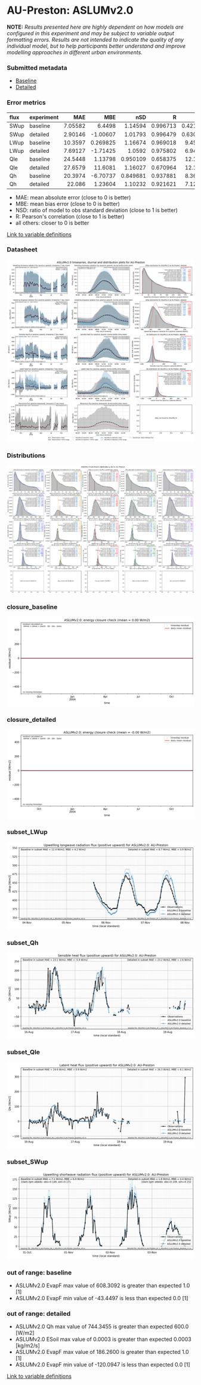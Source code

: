 # AU-Preston: ASLUMv2.0

**NOTE:** *Results presented here are highly dependent on how models are configured in this experiment and may be subject to variable output formatting errors. Results are not intended to indicate the quality of any individual model, but to help participants better understand and improve modelling approaches in different urban environments.*

### Submitted metadata

- [Baseline](ASLUMv2.0_AU-Preston_baseline_attrs.md)
- [Detailed](ASLUMv2.0_AU-Preston_detailed_attrs.md)

### Error metrics

| flux   | experiment   |      MAE |       MBE |      nSD |        R |       5th |     95th |     RMSE |     cRMSE |      AMBE |    1-nSD |        1-R |   nSkewness |   nKurtosis |   Overlap |
|:-------|:-------------|---------:|----------:|---------:|---------:|----------:|---------:|---------:|----------:|----------:|---------:|-----------:|------------:|------------:|----------:|
| SWup   | baseline     |  7.05582 |  6.4498   | 1.14594  | 0.996713 |  0.421111 | 22.3134  | 10.2064  | 0.169794  |  6.4498   | 0.145936 | 0.00328669 |   0.0560888 |   0.119031  | 0.0919685 |
| SWup   | detailed     |  2.90146 | -1.00607  | 1.01793  | 0.996479 |  0.630692 |  3.52479 |  4.15542 | 0.0865436 |  1.00607  | 0.017926 | 0.0035211  |   0.0842531 |   0.169768  | 0.0617042 |
| LWup   | baseline     | 10.3597  |  0.269825 | 1.16674  | 0.969018 |  9.45366  | 18.0985  | 13.2942  | 0.316383  |  0.269825 | 0.166744 | 0.0309815  |   0.0406869 |   0.227007  | 0.0991241 |
| LWup   | detailed     |  7.69127 | -1.71425  | 1.0592   | 0.975802 |  6.94748  |  3.70926 |  9.97973 | 0.234021  |  1.71425  | 0.059201 | 0.0241981  |   0.0783617 |   0.195681  | 0.0738271 |
| Qle    | baseline     | 24.5448  |  1.13798  | 0.950109 | 0.658375 | 12.1127   | 18.9311  | 42.0534  | 0.807249  |  1.13798  | 0.049891 | 0.341625   |   0.120173  |   0.405253  | 0.208841  |
| Qle    | detailed     | 27.6579  | 11.6081   | 1.16027  | 0.670964 | 12.1128   | 53.799   | 47.6973  | 0.888385  | 11.6081   | 0.160272 | 0.329036   |   0.106965  |   0.39624   | 0.108065  |
| Qh     | baseline     | 20.3974  | -6.70737  | 0.849681 | 0.937881 |  8.36336  | 36.742   | 33.6089  | 0.357993  |  6.70737  | 0.150319 | 0.0621194  |   0.0455324 |   0.0326986 | 0.140277  |
| Qh     | detailed     | 22.086   |  1.23604  | 1.10232  | 0.921621 |  7.12343  | 19.5239  | 39.401   | 0.428095  |  1.23604  | 0.102318 | 0.0783787  |   0.0392116 |   0.150945  | 0.127273  |

 - MAE: mean absolute error (close to 0 is better)
 - MBE: mean bias error (close to 0 is better)
 - NSD: ratio of model to obs standard deviation (close to 1 is better)
 - R: Pearson's correlation (close to 1 is better)
 - all others: closer to 0 is better

[Link to variable definitions](../modelattrs/variable_definitions.md)

### <a name="datasheet"></a>Datasheet
[![ASLUMv2.0_AU-Preston_Datasheet.png](ASLUMv2.0_AU-Preston_Datasheet.png)](ASLUMv2.0_AU-Preston_Datasheet.png)

### <a name="distributions"></a>Distributions
[![ASLUMv2.0_AU-Preston_Distributions.png](ASLUMv2.0_AU-Preston_Distributions.png)](ASLUMv2.0_AU-Preston_Distributions.png)

### <a name="closure_baseline"></a>closure_baseline
[![ASLUMv2.0_AU-Preston_closure_baseline.png](ASLUMv2.0_AU-Preston_closure_baseline.png)](ASLUMv2.0_AU-Preston_closure_baseline.png)

### <a name="closure_detailed"></a>closure_detailed
[![ASLUMv2.0_AU-Preston_closure_detailed.png](ASLUMv2.0_AU-Preston_closure_detailed.png)](ASLUMv2.0_AU-Preston_closure_detailed.png)

### <a name="subset_lwup"></a>subset_LWup
[![ASLUMv2.0_AU-Preston_subset_LWup.png](ASLUMv2.0_AU-Preston_subset_LWup.png)](ASLUMv2.0_AU-Preston_subset_LWup.png)

### <a name="subset_qh"></a>subset_Qh
[![ASLUMv2.0_AU-Preston_subset_Qh.png](ASLUMv2.0_AU-Preston_subset_Qh.png)](ASLUMv2.0_AU-Preston_subset_Qh.png)

### <a name="subset_qle"></a>subset_Qle
[![ASLUMv2.0_AU-Preston_subset_Qle.png](ASLUMv2.0_AU-Preston_subset_Qle.png)](ASLUMv2.0_AU-Preston_subset_Qle.png)

### <a name="subset_swup"></a>subset_SWup
[![ASLUMv2.0_AU-Preston_subset_SWup.png](ASLUMv2.0_AU-Preston_subset_SWup.png)](ASLUMv2.0_AU-Preston_subset_SWup.png)

### out of range: baseline

 - ASLUMv2.0 EvapF max value of 608.3092 is greater than expected 1.0 [1]
 - ASLUMv2.0 EvapF min value of -43.4497 is less than expected 0.0 [1]

### out of range: detailed

 - ASLUMv2.0 Qh max value of 744.3455 is greater than expected 600.0 [W/m2]
 - ASLUMv2.0 ESoil max value of 0.0003 is greater than expected 0.0003 [kg/m2/s]
 - ASLUMv2.0 EvapF max value of 186.2600 is greater than expected 1.0 [1]
 - ASLUMv2.0 EvapF min value of -120.0947 is less than expected 0.0 [1]


[Link to variable definitions](../modelattrs/variable_definitions.md)

